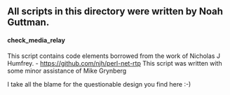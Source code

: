 ## All scripts in this directory were written by Noah Guttman.

#### check_media_relay

This script contains code elements borrowed from the work of Nicholas J Humfrey. - https://github.com/njh/perl-net-rtp 
This script was written with some minor assistance of Mike Grynberg


I take all the blame for the questionable design you find here :-)
